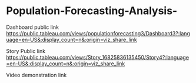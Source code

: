 # Population-Forecasting-Analysis-

Dashboard public link         https://public.tableau.com/views/populationforecasting3/Dashboard3?:language=en-US&:display_count=n&:origin=viz_share_link

Story Public link              https://public.tableau.com/views/Story_16825836135450/Story4?:language=en-US&:display_count=n&:origin=viz_share_link

Video demonstration link
